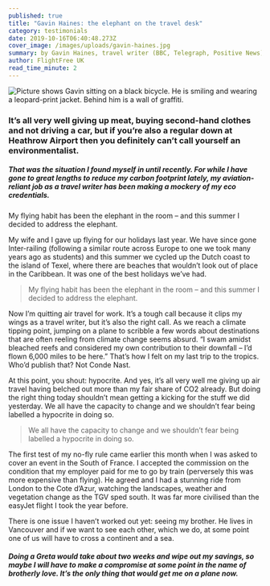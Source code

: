 ```yaml
---
published: true
title: "Gavin Haines: the elephant on the travel desk"
category: testimonials
date: 2019-10-16T06:40:48.273Z
cover_image: /images/uploads/gavin-haines.jpg
summary: by Gavin Haines, travel writer (BBC, Telegraph, Positive News)
author: FlightFree UK
read_time_minute: 2
---
```

![Picture shows Gavin sitting on a black bicycle. He is smiling and wearing a leopard-print jacket. Behind him is a wall of graffiti. ](/images/uploads/gavin-haines.jpg "Gavin Haines ")

### It’s all very well giving up meat, buying second-hand clothes and not driving a car, but if you’re also a regular down at Heathrow Airport then you definitely can’t call yourself an environmentalist.

##### That was the situation I found myself in until recently. For while I have gone to great lengths to reduce my carbon footprint lately, my aviation-reliant job as a travel writer has been making a mockery of my eco credentials. 

My flying habit has been the elephant in the room – and this summer I decided to address the elephant. 

My wife and I gave up flying for our holidays last year. We have since gone Inter-railing (following a similar route across Europe to one we took many years ago as students) and this summer we cycled up the Dutch coast to the island of Texel, where there are beaches that wouldn’t look out of place in the Caribbean. It was one of the best holidays we’ve had.

> My flying habit has been the elephant in the room – and this summer I decided to address the elephant.

Now I’m quitting air travel for work. It’s a tough call because it clips my wings as a travel writer, but it’s also the right call. As we reach a climate tipping point, jumping on a plane to scribble a few words about destinations that are often reeling from climate change seems absurd. “I swam amidst bleached reefs and considered my own contribution to their downfall – I’d flown 6,000 miles to be here.” That’s how I felt on my last trip to the tropics. Who’d publish that? Not Conde Nast.  

At this point, you shout: hypocrite. And yes, it’s all very well me giving up air travel having belched out more than my fair share of CO2 already. But doing the right thing today shouldn’t mean getting a kicking for the stuff we did yesterday. We all have the capacity to change and we shouldn’t fear being labelled a hypocrite in doing so.  

> We all have the capacity to change and we shouldn’t fear being labelled a hypocrite in doing so.

The first test of my no-fly rule came earlier this month when I was asked to cover an event in the South of France. I accepted the commission on the condition that my employer paid for me to go by train (perversely this was more expensive than flying). He agreed and I had a stunning ride from London to the Cote d’Azur, watching the landscapes, weather and vegetation change as the TGV sped south. It was far more civilised than the easyJet flight I took the year before. 

There is one issue I haven’t worked out yet: seeing my brother. He lives in Vancouver and if we want to see each other, which we do, at some point one of us will have to cross a continent and a sea. 

##### Doing a Greta would take about two weeks and wipe out my savings, so maybe I will have to make a compromise at some point in the name of brotherly love. It’s the only thing that would get me on a plane now.